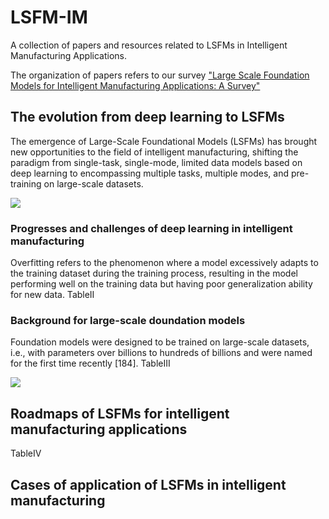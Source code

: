 # LSFM-IM
A collection of papers and resources related to LSFMs in Intelligent Manufacturing Applications.

The organization of papers refers to our survey ["Large Scale Foundation Models for Intelligent Manufacturing Applications: A Survey"](https://arxiv.org/abs/2312.06718)

## The evolution from deep learning to LSFMs
The emergence of Large-Scale Foundational Models (LSFMs) has brought new opportunities to the field of intelligent manufacturing, shifting the paradigm from single-task, single-mode, limited data models based on deep learning to encompassing multiple tasks, multiple modes, and pre-training on large-scale datasets.

![](https://github.com/NEUFS-IndustrialAI/LSFM-IM/blob/main/assets/evolution.png)

### Progresses and challenges of deep learning in intelligent manufacturing
Overfitting refers to the phenomenon where a model excessively adapts to the training dataset during the training process, resulting in the model performing well on the training data but having poor generalization ability for new data. 
TableII

### Background for large-scale doundation models
Foundation models were designed to be trained on large-scale datasets, i.e., with parameters over billions to hundreds of billions and were named for the first time recently [184].
TableIII

![](https://github.com/NEUFS-IndustrialAI/LSFM-IM/blob/main/assets/timeline.jpg)

## Roadmaps of LSFMs for intelligent manufacturing applications
TableIV

## Cases of application of LSFMs in intelligent manufacturing
